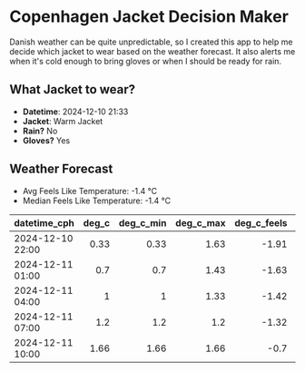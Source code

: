 
# Copenhagen Jacket Decision Maker

Danish weather can be quite unpredictable, so I created this app to help me decide which jacket to wear based on the weather forecast. 
It also alerts me when it's cold enough to bring gloves or when I should be ready for rain.

## What Jacket to wear?

- **Datetime**: 2024-12-10 21:33
- **Jacket**: Warm Jacket
- **Rain?** No
- **Gloves?** Yes

## Weather Forecast
- Avg Feels Like Temperature: -1.4 °C
- Median Feels Like Temperature: -1.4 °C

| datetime_cph     |   deg_c |   deg_c_min |   deg_c_max |   deg_c_feels | weather   | wind   | rain   |
|:-----------------|--------:|------------:|------------:|--------------:|:----------|:-------|:-------|
| 2024-12-10 22:00 |    0.33 |        0.33 |        1.63 |         -1.91 | Clouds    | Low    | None   |
| 2024-12-11 01:00 |    0.7  |        0.7  |        1.43 |         -1.63 | Clouds    | Low    | None   |
| 2024-12-11 04:00 |    1    |        1    |        1.33 |         -1.42 | Clouds    | Low    | None   |
| 2024-12-11 07:00 |    1.2  |        1.2  |        1.2  |         -1.32 | Clouds    | Low    | None   |
| 2024-12-11 10:00 |    1.66 |        1.66 |        1.66 |         -0.7  | Clouds    | Low    | None   |
        